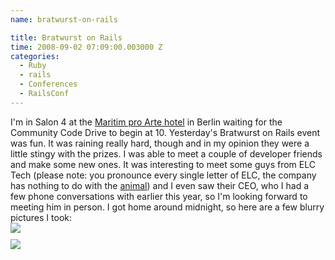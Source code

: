 ```yaml
---
name: bratwurst-on-rails

title: Bratwurst on Rails
time: 2008-09-02 07:09:00.003000 Z
categories:
  - Ruby
  - rails
  - Conferences
  - RailsConf
---
```


I'm in Salon 4 at the <a href="http://www.maritim.de/typo3/english/hotels/hotels/proarte-hotel-berlin.html">Maritim pro Arte hotel</a> in Berlin waiting for the Community Code Drive to begin at 10. Yesterday's Bratwurst on Rails event was fun. It was raining really hard, though and in my opinion they were a little stingy with the prizes. I was able to meet a couple of developer friends and make some new ones. It was interesting to meet some guys from ELC Tech (please note: you pronounce every single letter of ELC, the company has nothing to do with the <a href="http://en.wikipedia.org/wiki/Elk">animal</a>) and I even saw their CEO, who I had a few phone conversations with earlier this year, so I'm looking forward to meeting him in person. I got home around midnight, so here are a few blurry pictures I took:
<img style="display:block; margin:0px auto 10px; text-align:center;cursor:pointer; cursor:hand;" src="http://1.bp.blogspot.com/_-dK4R3d1lbc/SLz0U0kLMTI/AAAAAAAAAh8/_aTlR79fk6k/s400/IMG_0034.JPG" border="0" /></a>
<img style="display:block; margin:0px auto 10px; text-align:center;cursor:pointer; cursor:hand;" src="http://2.bp.blogspot.com/_-dK4R3d1lbc/SLz0n-5EDxI/AAAAAAAAAiE/dtz6coF0814/s400/IMG_0036.JPG" border="0" /></a>
